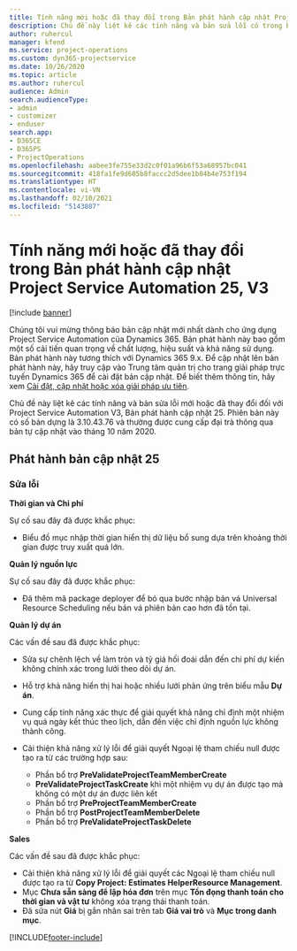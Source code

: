 ```yaml
---
title: Tính năng mới hoặc đã thay đổi trong Bản phát hành cập nhật Project Service Automation 25, V3
description: Chủ đề này liệt kê các tính năng và bản sửa lỗi có trong Bản phát hành cập nhật Project Service Automation 25, V3.
author: ruhercul
manager: kfend
ms.service: project-operations
ms.custom: dyn365-projectservice
ms.date: 10/26/2020
ms.topic: article
ms.author: ruhercul
audience: Admin
search.audienceType:
- admin
- customizer
- enduser
search.app:
- D365CE
- D365PS
- ProjectOperations
ms.openlocfilehash: aabee3fe755e33d2c0f01a96b6f53a68957bc041
ms.sourcegitcommit: 418fa1fe9d605b8faccc2d5dee1b04b4e753f194
ms.translationtype: HT
ms.contentlocale: vi-VN
ms.lasthandoff: 02/10/2021
ms.locfileid: "5143807"
---
```

# <a name="whats-new-or-changed-in-project-service-automation-update-release-25-v3"></a>Tính năng mới hoặc đã thay đổi trong Bản phát hành cập nhật Project Service Automation 25, V3

[!include [banner](../includes/psa-now-project-operations.md)]

Chúng tôi vui mừng thông báo bản cập nhật mới nhất dành cho ứng dụng Project Service Automation của Dynamics 365. Bản phát hành này bao gồm một số cải tiến quan trọng về chất lượng, hiệu suất và khả năng sử dụng. Bản phát hành này tương thích với Dynamics 365 9.x. Để cập nhật lên bản phát hành này, hãy truy cập vào Trung tâm quản trị cho trang giải pháp trực tuyến Dynamics 365 để cài đặt bản cập nhật. Để biết thêm thông tin, hãy xem [Cài đặt, cập nhật hoặc xóa giải pháp ưu tiên](https://docs.microsoft.com/power-platform/admin/install-remove-preferred-solution).

Chủ đề này liệt kê các tính năng và bản sửa lỗi mới hoặc đã thay đổi đối với Project Service Automation V3, Bản phát hành cập nhật 25. Phiên bản này có số bản dựng là 3.10.43.76 và thường được cung cấp đại trà thông qua bản tự cập nhật vào tháng 10 năm 2020.

## <a name="update-release-25"></a>Phát hành bản cập nhật 25

### <a name="bug-fixes"></a>Sửa lỗi

**Thời gian và Chi phí**

Sự cố sau đây đã được khắc phục:

- Biểu đồ mục nhập thời gian hiển thị dữ liệu bổ sung dựa trên khoảng thời gian được truy xuất quá lớn.

**Quản lý nguồn lực**

Sự cố sau đây đã được khắc phục:

- Đã thêm mã package deployer để bỏ qua bước nhập bản vá Universal Resource Scheduling nếu bản vá phiên bản cao hơn đã tồn tại.

**Quản lý dự án**

Các vấn đề sau đã được khắc phục:

- Sửa sự chênh lệch về làm tròn và tỷ giá hối đoái dẫn đến chi phí dự kiến không chính xác trong lưới theo dõi dự án.
- Hỗ trợ khả năng hiển thị hai hoặc nhiều lưới phản ứng trên biểu mẫu **Dự án**.
- Cung cấp tính năng xác thực để giải quyết khả năng chỉ định một nhiệm vụ quá ngày kết thúc theo lịch, dẫn đến việc chỉ định nguồn lực không thành công.
- Cải thiện khả năng xử lý lỗi để giải quyết Ngoại lệ tham chiếu null được tạo ra từ các trường hợp sau:

    - Phần bổ trợ **PreValidateProjectTeamMemberCreate**
    - **PreValidateProjectTaskCreate** khi một nhiệm vụ dự án được tạo mà không có một dự án được liên kết
    - Phần bổ trợ **PreProjectTeamMemberCreate**
    - Phần bổ trợ **PostProjectTeamMemberDelete**
    - Phần bổ trợ **PreValidateProjectTaskDelete**

**Sales**

Các vấn đề sau đã được khắc phục:

- Cải thiện khả năng xử lý lỗi để giải quyết các Ngoại lệ tham chiếu null được tạo ra từ **Copy Project: Estimates HelperResource Management**.
- Mục **Chưa sẵn sàng để lập hóa đơn** trên mục **Tồn đọng thanh toán cho thời gian và vật tư** không xóa trạng thái thanh toán.
- Đã sửa nút **Giá** bị gắn nhãn sai trên tab **Giá vai trò** và **Mục trong danh mục**.


[!INCLUDE[footer-include](../includes/footer-banner.md)]